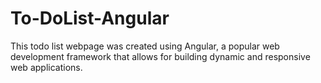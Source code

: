 # To-DoList-Angular
This todo list webpage was created using Angular,  a popular web development framework that allows for building dynamic and responsive web applications.
